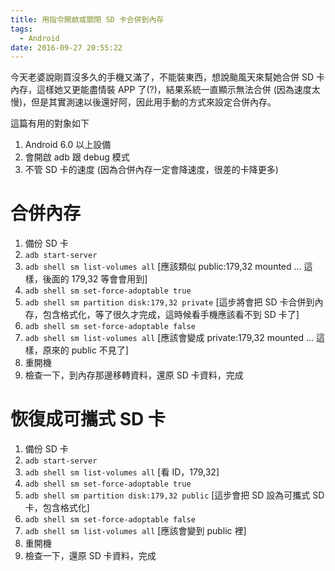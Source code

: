 ```yaml
---
title: 用指令開啟或關閉 SD 卡合併到內存
tags:
  - Android
date: 2016-09-27 20:55:22
---
```


今天老婆說剛買沒多久的手機又滿了，不能裝東西，想說颱風天來幫她合併 SD 卡內存，這樣她又更能盡情裝 APP 了(?)，結果系統一直顯示無法合併 (因為速度太慢)，但是其實測速以後還好阿，因此用手動的方式來設定合併內存。

這篇有用的對象如下
1. Android 6.0 以上設備
2. 會開啟 adb 跟 debug 模式
3. 不管 SD 卡的速度 (因為合併內存一定會降速度，很差的卡降更多)

# 合併內存
1. 備份 SD 卡
2. `adb start-server`
3. `adb shell sm list-volumes all` [應該類似 public:179,32 mounted ... 這樣，後面的 179,32 等會會用到]
4. `adb shell sm set-force-adoptable true`
5. `adb shell sm partition disk:179,32 private` [這步將會把 SD 卡合併到內存，包含格式化，等了很久才完成，這時候看手機應該看不到 SD 卡了]
6. `adb shell sm set-force-adoptable false`
7. `adb shell sm list-volumes all` [應該會變成 private:179,32 mounted ... 這樣，原來的 public 不見了]
8. 重開機
9. 檢查一下，到內存那邊移轉資料，還原 SD 卡資料，完成

# 恢復成可攜式 SD 卡
1. 備份 SD 卡
2. `adb start-server`
3. `adb shell sm list-volumes all` [看 ID，179,32]
4. `adb shell sm set-force-adoptable true`
5. `adb shell sm partition disk:179,32 public` [這步會把 SD 設為可攜式 SD 卡，包含格式化]
6. `adb shell sm set-force-adoptable false`
7. `adb shell sm list-volumes all` [應該會變到 public 裡]
8. 重開機
9. 檢查一下，還原 SD 卡資料，完成
 
